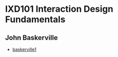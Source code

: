 IXD101 Interaction Design Fundamentals
======================================

John Baskerville
----------------
- [baskerville1](https://csheridan16.github.io/john_baskerville/)
